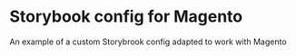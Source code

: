 # Storybook config for Magento

An example of a custom Storybrook config adapted to work with Magento
